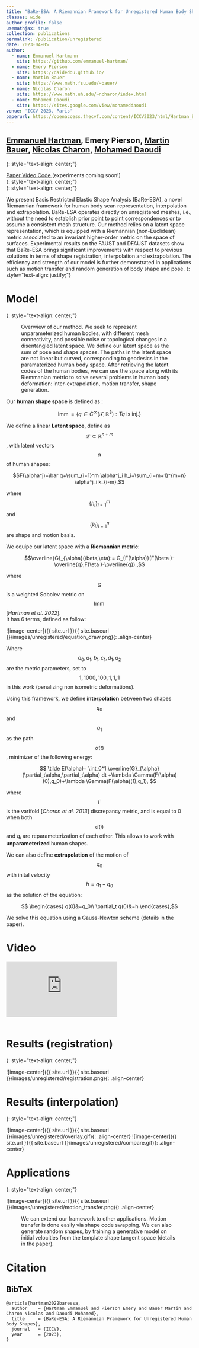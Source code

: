 ```yaml
---
title: "BaRe-ESA: A Riemannian Framework for Unregistered Human Body Shapes"
classes: wide
author_profile: false
usemathjax: true
collection: publications
permalink: /publication/unregistered
date: 2023-04-05
author:
  - name: Emmanuel Hartmann
    site: https://github.com/emmanuel-hartman/
  - name: Emery Pierson
    site: https://daidedou.github.io/
  - name: Martin Bauer
    site: https://www.math.fsu.edu/~bauer/
  - name: Nicolas Charon
    site: https://www.math.uh.edu/~ncharon/index.html
  - name: Mohamed Daoudi
    site: https://sites.google.com/view/mohameddaoudi
venue: 'ICCV 2023, Paris'
paperurl: https://openaccess.thecvf.com/content/ICCV2023/html/Hartman_BaRe-ESA_A_Riemannian_Framework_for_Unregistered_Human_Body_Shapes_ICCV_2023_paper.html
---
```

## [Emmanuel Hartman](https://github.com/emmanuel-hartman/), Emery Pierson, [Martin Bauer](https://www.math.fsu.edu/~bauer/), [Nicolas Charon](https://www.math.uh.edu/~ncharon/index.html), [Mohamed Daoudi](https://sites.google.com/view/mohameddaoudi)
{: style="text-align: center;"}

<div class="column has-text-centered">
  <div class="publication-links">
    <!-- PDF Link. -->
    <span class="link-block">
      <a class="external-link button is-normal is-rounded is-dark" href="https://openaccess.thecvf.com/content/ICCV2023/html/Hartman_BaRe-ESA_A_Riemannian_Framework_for_Unregistered_Human_Body_Shapes_ICCV_2023_paper.html">
        <span class="icon">
            <i class="fas fa-file-pdf"></i>
        </span>
        <span>Paper</span>
      </a>
    </span>
    <!-- Video Link. -->
    <span class="link-block">
      <a class="external-link button is-normal is-rounded is-dark" href="https://www.youtube.com/watch?v=5bLGru_OOJQ">
        <span class="icon">
            <i class="fab fa-youtube"></i>
        </span>
        <span>Video</span>
      </a>
    </span>
    <!-- Code Link. -->
    <span class="link-block">
      <a class="button" href="https://github.com/emmanuel-hartman/H2_SurfaceMatch">
        <span class="icon">
            <i class="fab fa-github"></i>
        </span>
        <span>Code</span>
        </a>
        (experiments coming soon!)
    </span>
  </div>
</div>
{: style="text-align: center;"}

<br />
{: style="text-align: center;"}

We present Basis Restricted Elastic Shape Analysis (BaRe-ESA), a novel Riemannian framework for human body scan representation, interpolation and extrapolation. BaRe-ESA operates directly on unregistered meshes, i.e., without the need to establish prior point to point correspondences or to assume a consistent mesh structure. Our method relies on a latent space representation, which is equipped with a Riemannian (non-Euclidean) metric associated to an invariant higher-order metric on the space of surfaces. Experimental results on the FAUST and DFAUST datasets show that BaRe-ESA brings significant improvements with respect to previous solutions in terms of shape registration, interpolation and extrapolation. The efficiency and strength of our model is further demonstrated in applications such as motion transfer and random generation of body shape and pose. 
{: style="text-align: justify;"}


# Model
{: style="text-align: center;"}

<figure class="align-center">
  <img src="{{ site.url }}{{ site.baseurl }}/images/unregistered/overview.png" alt="">
  <figcaption>Overwiew of our method. We seek to represent unparameterized human bodies, with different mesh connectivity, and possible noise or topological changes in a disentangled latent space. We define our latent space as the sum of pose and shape spaces. The paths in the latent space are not linear but curved, corresponding to geodesics in the paramaterized human body space. After retrieving the latent codes of the human bodies, we can use the space along with its Riemmanian metric to solve several problems in human body deformation: inter-extrapolation, motion transfer, shape generation.</figcaption>
</figure> 

Our **human shape space** is defined as : 

$$\operatorname{Imm}=\left\{ q\in C^{\infty}(\mathcal{T},\mathbb R^3): Tq \text{ is inj.}\right\}$$

We define a linear **Latent space**, define as $${\mathcal L}\subset \mathbb R^{n+m}$$, with latent vectors $$\alpha$$ of human shapes:

$$F(\alpha^j)=\bar q+\sum_{i=1}^m \alpha^j_i h_i+\sum_{i=m+1}^{m+n} \alpha^j_i k_{i-m},$$

where $$\{h_i\}_{i=1}^{m}$$ and $$\{k_i\}_{i=1}^n$$ are shape and motion basis. 

We equipe our latent space with a **Riemannian metric**:

$$\overline{G}_{\alpha}(\beta,\eta):= G_{F(\alpha)}(F(\beta )-\overline{q},F(\eta )-\overline{q}).,$$

where $$G$$ is a weighted Sobolev metric on $$\operatorname{Imm}$$ [*Hartman et al. 2022*].
<br/>
It has 6 terms, defined as follow:

![image-center]({{ site.url }}{{ site.baseurl }}/images/unregistered/equation_draw.png){: .align-center}

Where $$a_0, a_1, b_1, c_1, d_1, a_2$$ are the metric parameters, set to $$1, 1000, 100, 1, 1, 1$$ in this work (penalizing non isometric deformations).

Using this framework, we define **interpolation** between two shapes $$q_0$$ and $$q_1$$ as the path $$\alpha(t)$$,  minimizer of the following energy:

$$ \tilde E(\alpha)= \int_0^1 \overline{G}_{\alpha}(\partial_t\alpha,\partial_t\alpha) dt +\lambda \Gamma(F(\alpha)(0),q_0)+\lambda \Gamma(F(\alpha)(1),q_1), $$

where $$\Gamma$$ is the varifold [*Charon et al. 2013*] discrepancy metric, and is equal to 0 when both $$\alpha(i)$$ and $q_i$ are reparameterization of each other. This allows to work with **unparameterized** human shapes.

We can also define **extrapolation** of the motion of $$q_0$$ with inital velocity $$h = q_1 - q_0$$ as the solution of the equation:

$$ \begin{cases}
   q(0)&=q_0\\
   \partial_t q(0)&=h
   \end{cases},$$

We solve this equation using a Gauss-Newton scheme (details in the paper).


# Video

<iframe src="https://www.youtube.com/embed/5bLGru_OOJQ?rel=0&amp;showinfo=0"
                  frameborder="0" allow="autoplay; encrypted-media" allowfullscreen></iframe>


<br/>
<br/>

#  Results (registration)
{: style="text-align: center;"}

![image-center]({{ site.url }}{{ site.baseurl }}/images/unregistered/registration.png){: .align-center}

# Results (interpolation)
{: style="text-align: center;"}

![image-center]({{ site.url }}{{ site.baseurl }}/images/unregistered/overlay.gif){: .align-center}
![image-center]({{ site.url }}{{ site.baseurl }}/images/unregistered/compare.gif){: .align-center}

# Applications
{: style="text-align: center;"}

![image-center]({{ site.url }}{{ site.baseurl }}/images/unregistered/motion_transfer.png){: .align-center}
<figure class="align-center">
  <img src="{{ site.url }}{{ site.baseurl }}/images/unregistered/RandomShapes.png" alt="">
  <figcaption>We can extend our framework to other applications. Motion transfer is done easily via shape code swapping. We can also generate random shapes, by training a generative model on initial velocities from the template shape tangent space (details in the paper).</figcaption>
</figure> 

# Citation

<section class="section" id="BibTeX">
  <div class="container is-max-desktop content">
    <h2 class="title">BibTeX</h2>
    <pre><code>@article{hartman2022bareesa,
  author    = {Hartman Emmanuel and Pierson Emery and Bauer Martin and Charon Nicolas and Daoudi Mohamed},
  title     = {BaRe-ESA: A Riemannian Framework for Unregistered Human Body Shapes},
  journal   = {ICCV},
  year      = {2023},
}</code></pre>
  </div>
</section>

